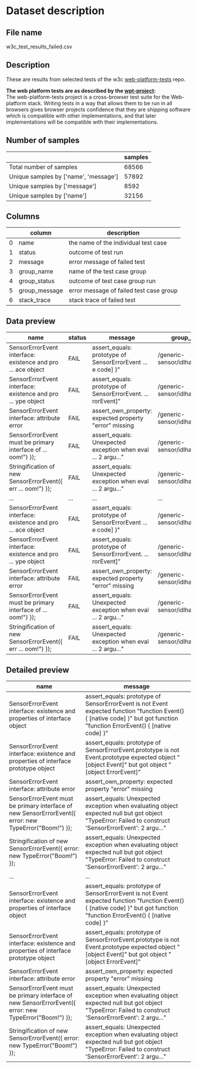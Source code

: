 # Dataset description

## File name
w3c_test_results_failed.csv

## Description
These are results from selected tests of the w3c [web-platform-tests](https://github.com/w3c/web-platform-tests) repo.

**The web platform tests are as described by the [wpt-project](https://web-platform-tests.org/index.html):** <br>
The web-platform-tests project is a cross-browser test suite for the Web-platform stack. Writing tests in a way that allows them to be run in all browsers gives browser projects confidence that they are shipping software which is compatible with other implementations, and that later implementations will be compatible with their implementations. 

## Number of samples
|                                       |   samples |
|---------------------------------------|-----------|
| Total number of samples               |     68566 |
| Unique samples by ['name', 'message'] |     57892 |
| Unique samples by ['message']         |      8592 |
| Unique samples by ['name']            |     32156 |

## Columns
|    | column        |  description                            |
|----|---------------|-----------------------------------------|
|  0 | name          | the name of the individual test case    |
|  1 | status        | outcome of test run                     |
|  2 | message       | error message of failed test            |
|  3 | group_name    | name of the test case group             |
|  4 | group_status  | outcome of test case group run          |
|  5 | group_message | error message of failed test case group |
|  6 | stack_trace   | stack trace of failed test              |

## Data preview
| name                                                         | status   | message                                                      | group_name                      | group_status   | group_message   | stack_trace   |
|--------------------------------------------------------------|----------|--------------------------------------------------------------|---------------------------------|----------------|-----------------|---------------|
| SensorErrorEvent interface: existence and pro ... ace object | FAIL     | assert_equals: prototype of SensorErrorEvent  ... e code] }" | /generic-sensor/idlharness.html | OK             | nan             | nan           |
| SensorErrorEvent interface: existence and pro ... ype object | FAIL     | assert_equals: prototype of SensorErrorEvent. ... rorEvent]" | /generic-sensor/idlharness.html | OK             | nan             | nan           |
| SensorErrorEvent interface: attribute error                  | FAIL     | assert_own_property: expected property "error" missing       | /generic-sensor/idlharness.html | OK             | nan             | nan           |
| SensorErrorEvent must be primary interface of ... oom!") }); | FAIL     | assert_equals: Unexpected exception when eval ... 2 argu..." | /generic-sensor/idlharness.html | OK             | nan             | nan           |
| Stringification of new SensorErrorEvent({ err ... oom!") }); | FAIL     | assert_equals: Unexpected exception when eval ... 2 argu..." | /generic-sensor/idlharness.html | OK             | nan             | nan           |
| ...                                                          | ...      | ...                                                          | ...                             | ...            | ...             | ...           |
| SensorErrorEvent interface: existence and pro ... ace object | FAIL     | assert_equals: prototype of SensorErrorEvent  ... e code] }" | /generic-sensor/idlharness.html | OK             | nan             | nan           |
| SensorErrorEvent interface: existence and pro ... ype object | FAIL     | assert_equals: prototype of SensorErrorEvent. ... rorEvent]" | /generic-sensor/idlharness.html | OK             | nan             | nan           |
| SensorErrorEvent interface: attribute error                  | FAIL     | assert_own_property: expected property "error" missing       | /generic-sensor/idlharness.html | OK             | nan             | nan           |
| SensorErrorEvent must be primary interface of ... oom!") }); | FAIL     | assert_equals: Unexpected exception when eval ... 2 argu..." | /generic-sensor/idlharness.html | OK             | nan             | nan           |
| Stringification of new SensorErrorEvent({ err ... oom!") }); | FAIL     | assert_equals: Unexpected exception when eval ... 2 argu..." | /generic-sensor/idlharness.html | OK             | nan             | nan           |

## Detailed preview
| name                                                                                                   | message                                                                                                                                                                     |
|--------------------------------------------------------------------------------------------------------|-----------------------------------------------------------------------------------------------------------------------------------------------------------------------------|
| SensorErrorEvent interface: existence and properties of interface object                               | assert_equals: prototype of SensorErrorEvent is not Event expected function "function Event() { [native code] }" but got function "function ErrorEvent() { [native code] }" |
| SensorErrorEvent interface: existence and properties of interface prototype object                     | assert_equals: prototype of SensorErrorEvent.prototype is not Event.prototype expected object "[object Event]" but got object "[object ErrorEvent]"                         |
| SensorErrorEvent interface: attribute error                                                            | assert_own_property: expected property "error" missing                                                                                                                      |
| SensorErrorEvent must be primary interface of new SensorErrorEvent({ error: new TypeError("Boom!") }); | assert_equals: Unexpected exception when evaluating object expected null but got object "TypeError: Failed to construct 'SensorErrorEvent': 2 argu..."                      |
| Stringification of new SensorErrorEvent({ error: new TypeError("Boom!") });                            | assert_equals: Unexpected exception when evaluating object expected null but got object "TypeError: Failed to construct 'SensorErrorEvent': 2 argu..."                      |
| ...                                                                                                    | ...                                                                                                                                                                         |
| SensorErrorEvent interface: existence and properties of interface object                               | assert_equals: prototype of SensorErrorEvent is not Event expected function "function Event() { [native code] }" but got function "function ErrorEvent() { [native code] }" |
| SensorErrorEvent interface: existence and properties of interface prototype object                     | assert_equals: prototype of SensorErrorEvent.prototype is not Event.prototype expected object "[object Event]" but got object "[object ErrorEvent]"                         |
| SensorErrorEvent interface: attribute error                                                            | assert_own_property: expected property "error" missing                                                                                                                      |
| SensorErrorEvent must be primary interface of new SensorErrorEvent({ error: new TypeError("Boom!") }); | assert_equals: Unexpected exception when evaluating object expected null but got object "TypeError: Failed to construct 'SensorErrorEvent': 2 argu..."                      |
| Stringification of new SensorErrorEvent({ error: new TypeError("Boom!") });                            | assert_equals: Unexpected exception when evaluating object expected null but got object "TypeError: Failed to construct 'SensorErrorEvent': 2 argu..."                      |